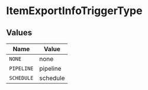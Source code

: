 # ItemExportInfoTriggerType


## Values

| Name       | Value      |
| ---------- | ---------- |
| `NONE`     | none       |
| `PIPELINE` | pipeline   |
| `SCHEDULE` | schedule   |
